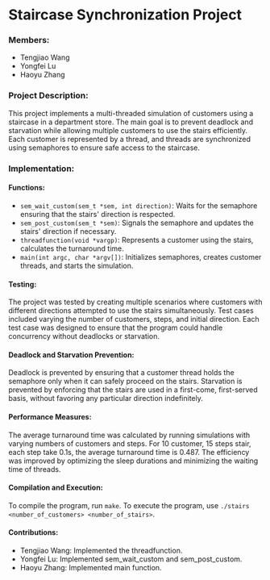 # Staircase Synchronization Project

### Members:
- Tengjiao Wang
- Yongfei Lu
- Haoyu Zhang

### Project Description:
This project implements a multi-threaded simulation of customers using a staircase in a department store. The main goal is to prevent deadlock and starvation while allowing multiple customers to use the stairs efficiently. Each customer is represented by a thread, and threads are synchronized using semaphores to ensure safe access to the staircase.

### Implementation:

#### Functions:
- `sem_wait_custom(sem_t *sem, int direction)`: Waits for the semaphore ensuring that the stairs' direction is respected.
- `sem_post_custom(sem_t *sem)`: Signals the semaphore and updates the stairs' direction if necessary.
- `threadfunction(void *vargp)`: Represents a customer using the stairs, calculates the turnaround time.
- `main(int argc, char *argv[])`: Initializes semaphores, creates customer threads, and starts the simulation.

#### Testing:
The project was tested by creating multiple scenarios where customers with different directions attempted to use the stairs simultaneously. Test cases included varying the number of customers, steps, and initial direction. Each test case was designed to ensure that the program could handle concurrency without deadlocks or starvation.

#### Deadlock and Starvation Prevention:
Deadlock is prevented by ensuring that a customer thread holds the semaphore only when it can safely proceed on the stairs. Starvation is prevented by enforcing that the stairs are used in a first-come, first-served basis, without favoring any particular direction indefinitely.


#### Performance Measures:
The average turnaround time was calculated by running simulations with varying numbers of customers and steps. For 10 customer, 15 steps stair, each step take 0.1s, the average turnaround time is 0.487. The efficiency was improved by optimizing the sleep durations and minimizing the waiting time of threads.

#### Compilation and Execution:
To compile the program, run `make`. To execute the program, use `./stairs <number_of_customers> <number_of_stairs>`.

#### Contributions:
- Tengjiao Wang: Implemented the threadfunction.
- Yongfei Lu: Implemented sem_wait_custom and sem_post_custom.
- Haoyu Zhang: Implemented main function.

